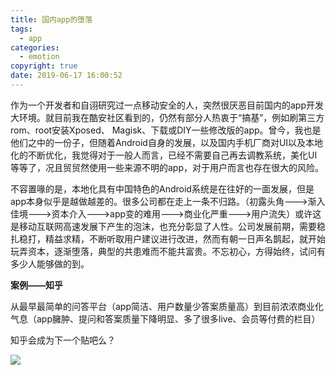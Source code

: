 ```yaml
---
title: 国内app的堕落
tags:
  - app
categories:
  - emotion
copyright: true
date: 2019-06-17 16:00:52
---
```




作为一个开发者和自诩研究过一点移动安全的人，突然很厌恶目前国内的app开发大环境。就目前我在酷安社区看到的，仍然有部分人热衷于“搞基”，例如刷第三方rom、root安装Xposed、 Magisk、下载或DIY一些修改版的app。曾今，我也是他们之中的一份子，但随着Android自身的发展，以及国内手机厂商对UI以及本地化的不断优化，我觉得对于一般人而言，已经不需要自己再去调教系统，美化UI等等了，况且贸贸然使用一些来源不明的app，对于用户而言也存在很大的风险。

<!-- more -->

不容置喙的是，本地化具有中国特色的Android系统是在往好的一面发展，但是app本身似乎是越做越差的。很多公司都在走上一条不归路。（初露头角--->渐入佳境--->资本介入--->app变的难用--->商业化严重--->用户流失）或许这是移动互联网高速发展下产生的泡沫，也充分彰显了人性。公司发展前期，需要稳扎稳打，精益求精，不断听取用户建议进行改进，然而有朝一日声名鹊起，就开始玩弄资本，逐渐堕落，典型的共患难而不能共富贵。不忘初心，方得始终，试问有多少人能够做的到。

**案例——知乎**

从最早最简单的问答平台（app简洁、用户数量少答案质量高）到目前浓浓商业化气息（app臃肿、提问和答案质量下降明显、多了很多live、会员等付费的栏目）

知乎会成为下一个贴吧么？

![](https://blog-20190524.oss-cn-hangzhou.aliyuncs.com/images/domestic-app-become-bad/zhihu.jpg?x-oss-process=style/logo)

